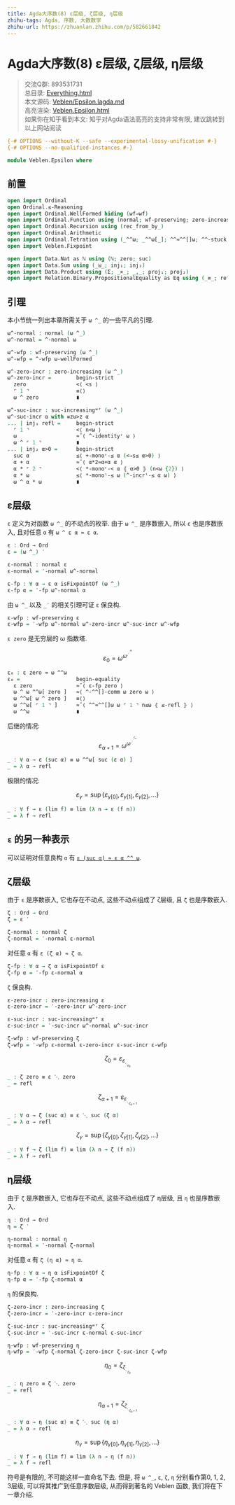 ```yaml
---
title: Agda大序数(8) ε层级, ζ层级, η层级
zhihu-tags: Agda, 序数, 大数数学
zhihu-url: https://zhuanlan.zhihu.com/p/582661842
---
```


# Agda大序数(8) ε层级, ζ层级, η层级

> 交流Q群: 893531731  
> 总目录: [Everything.html](https://choukh.github.io/agda-lvo/Everything.html)  
> 本文源码: [Veblen/Epsilon.lagda.md](https://github.com/choukh/agda-lvo/blob/main/src/Veblen/Epsilon.lagda.md)  
> 高亮渲染: [Veblen.Epsilon.html](https://choukh.github.io/agda-lvo/Veblen.Epsilon.html)  
> 如果你在知乎看到本文: 知乎对Agda语法高亮的支持非常有限, 建议跳转到以上网站阅读  

```agda
{-# OPTIONS --without-K --safe --experimental-lossy-unification #-}
{-# OPTIONS --no-qualified-instances #-}

module Veblen.Epsilon where
```

## 前置

```agda
open import Ordinal
open Ordinal.≤-Reasoning
open import Ordinal.WellFormed hiding (wf⇒wf)
open import Ordinal.Function using (normal; wf-preserving; zero-increasing; suc-increasingʷᶠ)
open import Ordinal.Recursion using (rec_from_by_)
open import Ordinal.Arithmetic
open import Ordinal.Tetration using (_^^ω; _^^ω[_]; ^^≈^^[]ω; ^^-stuck; ^-^^[]-comm)
open import Veblen.Fixpoint

open import Data.Nat as ℕ using (ℕ; zero; suc)
open import Data.Sum using (_⊎_; inj₁; inj₂)
open import Data.Product using (Σ; _×_; _,_; proj₁; proj₂)
open import Relation.Binary.PropositionalEquality as Eq using (_≡_; refl)
```

## 引理

本小节统一列出本章所需关于 `ω ^_` 的一些平凡的引理.

```agda
ω^-normal : normal (ω ^_)
ω^-normal = ^-normal ω

ω^-wfp : wf-preserving (ω ^_)
ω^-wfp = ^-wfp ω-wellFormed

ω^-zero-incr : zero-increasing (ω ^_)
ω^-zero-incr =        begin-strict
  zero                <⟨ <s ⟩
  ⌜ 1 ⌝               ≡⟨⟩
  ω ^ zero            ∎

ω^-suc-incr : suc-increasingʷᶠ (ω ^_)
ω^-suc-incr α with ≡z⊎>z α
... | inj₁ refl =     begin-strict
  ⌜ 1 ⌝               <⟨ n<ω ⟩
  ω                   ≈˘⟨ ^-identityʳ ω ⟩
  ω ^ ⌜ 1 ⌝           ∎
... | inj₂ α>0 =      begin-strict
  suc α               ≤⟨ +-monoʳ-≤ α (<⇒s≤ α>0) ⟩
  α + α               ≈˘⟨ α*2≈α+α α ⟩
  α * ⌜ 2 ⌝           <⟨ *-monoʳ-< α ⦃ α>0 ⦄ (n<ω {2}) ⟩
  α * ω               ≤⟨ *-monoˡ-≤ ω (^-incrˡ-≤ α ω) ⟩
  ω ^ α * ω           ∎
```

## ε层级

`ε` 定义为对函数 `ω ^_` 的不动点的枚举. 由于 `ω ^_` 是序数嵌入, 所以 `ε` 也是序数嵌入, 且对任意 `α` 有 `ω ^ ε α ≈ ε α`.

```agda
ε : Ord → Ord
ε = (ω ^_) ′

ε-normal : normal ε
ε-normal = ′-normal ω^-normal

ε-fp : ∀ α → ε α isFixpointOf (ω ^_)
ε-fp α = ′-fp ω^-normal α
```

由 `ω ^_` 以及 `_′` 的相关引理可证 `ε` 保良构.

```agda
ε-wfp : wf-preserving ε
ε-wfp = ′-wfp ω^-normal ω^-zero-incr ω^-suc-incr ω^-wfp
```

`ε zero` 是无穷层的 ω 指数塔.

$$ε_{0} = ω^{ω^{.^{.^{.^{ω}}}}}$$

```agda
ε₀ : ε zero ≈ ω ^^ω
ε₀ =                  begin-equality
  ε zero              ≈˘⟨ ε-fp zero ⟩
  ω ^ ω ^^ω[ zero ]   ≈⟨ ^-^^[]-comm ω zero ω ⟩
  ω ^^ω[ ω ^ zero ]   ≡⟨⟩
  ω ^^ω[ ⌜ 1 ⌝ ]      ≈˘⟨ ^^≈^^[]ω ω ⌜ 1 ⌝ n≤ω ⦃ ≤-refl ⦄ ⟩
  ω ^^ω               ∎
```

后继的情况:

$$ε_{α+1} = ω^{ω^{.^{.^{.^{ε_{α}}}}}}$$

```agda
_ : ∀ α → ε (suc α) ≡ ω ^^ω[ suc (ε α) ]
_ = λ α → refl
```

极限的情况:

$$ε_{γ} = \sup \{ε_{γ[0]},ε_{γ[1]},ε_{γ[2]},...\}$$

```agda
_ : ∀ f → ε (lim f) ≡ lim (λ n → ε (f n))
_ = λ f → refl
```

## `ε` 的另一种表示

可以证明对任意良构 `α` 有 [`ε (suc α) ≈ ε α ^^ ω`](Veblen.Epsilon.Alternative.html#5145).

## ζ层级

由于 `ε` 是序数嵌入, 它也存在不动点, 这些不动点组成了 ζ层级, 且 `ζ` 也是序数嵌入.

```agda
ζ : Ord → Ord
ζ = ε ′

ζ-normal : normal ζ
ζ-normal = ′-normal ε-normal
```

对任意 `α` 有 `ε (ζ α) ≈ ζ α`.

```agda
ζ-fp : ∀ α → ζ α isFixpointOf ε
ζ-fp α = ′-fp ε-normal α
```

`ζ` 保良构.

```agda
ε-zero-incr : zero-increasing ε
ε-zero-incr = ′-zero-incr ω^-zero-incr

ε-suc-incr : suc-increasingʷᶠ ε
ε-suc-incr = ′-suc-incr ω^-normal ω^-suc-incr

ζ-wfp : wf-preserving ζ
ζ-wfp = ′-wfp ε-normal ε-zero-incr ε-suc-incr ε-wfp
```

$$ζ_0 = ε_{ε_{._{._{ε_0}}}}$$

```agda
_ : ζ zero ≡ ε ⋱ zero
_ = refl
```

$$ζ_{α+1} = ε_{ε_{._{._{{ζ_α}+1}}}}$$

```agda
_ : ∀ α → ζ (suc α) ≡ ε ⋱ suc (ζ α)
_ = λ α → refl
```

$$ζ_{γ} = \sup \{ζ_{γ[0]},ζ_{γ[1]},ζ_{γ[2]},...\}$$

```agda
_ : ∀ f → ζ (lim f) ≡ lim (λ n → ζ (f n))
_ = λ f → refl
```

## η层级

由于 `ζ` 是序数嵌入, 它也存在不动点, 这些不动点组成了 η层级, 且 `η` 也是序数嵌入.

```agda
η : Ord → Ord
η = ζ ′

η-normal : normal η
η-normal = ′-normal ζ-normal
```

对任意 `α` 有 `ζ (η α) ≈ η α`.

```agda
η-fp : ∀ α → η α isFixpointOf ζ
η-fp α = ′-fp ζ-normal α
```

`η` 的保良构.

```agda
ζ-zero-incr : zero-increasing ζ
ζ-zero-incr = ′-zero-incr ε-zero-incr

ζ-suc-incr : suc-increasingʷᶠ ζ
ζ-suc-incr = ′-suc-incr ε-normal ε-suc-incr

η-wfp : wf-preserving η
η-wfp = ′-wfp ζ-normal ζ-zero-incr ζ-suc-incr ζ-wfp
```

$$η_0 = ζ_{ζ_{._{._{ζ_0}}}}$$

```agda
_ : η zero ≡ ζ ⋱ zero
_ = refl
```

$$η_{α+1} = ζ_{ζ_{._{._{{ζ_α}+1}}}}$$

```agda
_ : ∀ α → η (suc α) ≡ ζ ⋱ suc (η α)
_ = λ α → refl
```

$$η_{γ} = \sup \{η_{γ[0]},η_{γ[1]},η_{γ[2]},...\}$$

```agda
_ : ∀ f → η (lim f) ≡ lim (λ n → η (f n))
_ = λ f → refl
```

符号是有限的, 不可能这样一直命名下去. 但是, 将 `ω ^_`, `ε`, `ζ`, `η` 分别看作第0, 1, 2, 3层级, 可以将其推广到任意序数层级, 从而得到著名的 Veblen 函数, 我们将在下一章介绍.

